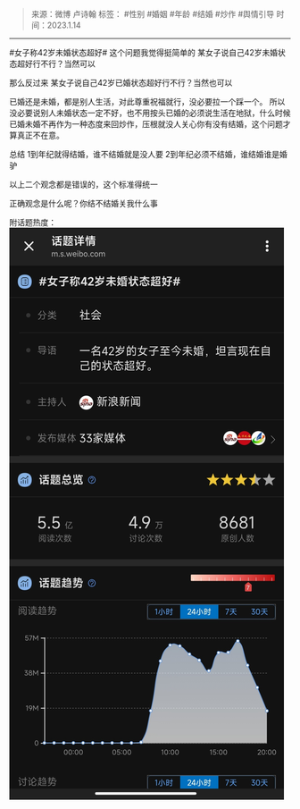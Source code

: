 > 来源：微博 卢诗翰
> 标签： #性别 #婚姻  #年龄 #结婚 #炒作 #舆情引导 
> 时间：2023.1.14
***
#女子称42岁未婚状态超好#
这个问题我觉得挺简单的
某女子说自己42岁未婚状态超好行不行？当然可以

那么反过来
某女子说自己42岁已婚状态超好行不行？当然也可以

已婚还是未婚，都是别人生活，对此尊重祝福就行，没必要拉一个踩一个。
所以没必要说别人未婚状态一定不好，也不用按头已婚的必须说生活在地狱，什么时候已婚未婚不再作为一种态度来回炒作，压根就没人关心你有没有结婚，这个问题才算真正不在意。

总结
1到年纪就得结婚，谁不结婚就是没人要
2到年纪必须不结婚，谁结婚谁是婚驴

以上二个观念都是错误的，这个标准得统一

正确观念是什么呢？你结不结婚关我什么事

附话题热度：
![](https://raw.githubusercontent.com/bluntvoice/mypic/main/IMG_20230115_003235.jpg)